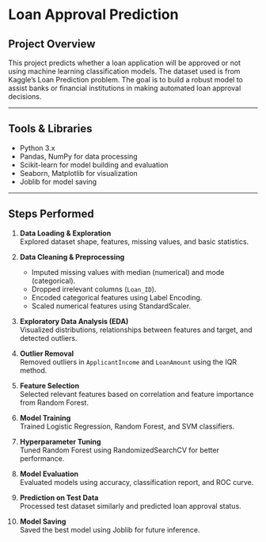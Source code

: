 # Loan Approval Prediction

## Project Overview
This project predicts whether a loan application will be approved or not using machine learning classification models. The dataset used is from Kaggle’s Loan Prediction problem. The goal is to build a robust model to assist banks or financial institutions in making automated loan approval decisions.

---

## Tools & Libraries
- Python 3.x
- Pandas, NumPy for data processing
- Scikit-learn for model building and evaluation
- Seaborn, Matplotlib for visualization
- Joblib for model saving

---

## Steps Performed

1. **Data Loading & Exploration**  
   Explored dataset shape, features, missing values, and basic statistics.

2. **Data Cleaning & Preprocessing**  
   - Imputed missing values with median (numerical) and mode (categorical).  
   - Dropped irrelevant columns (`Loan_ID`).  
   - Encoded categorical features using Label Encoding.  
   - Scaled numerical features using StandardScaler.

3. **Exploratory Data Analysis (EDA)**  
   Visualized distributions, relationships between features and target, and detected outliers.

4. **Outlier Removal**  
   Removed outliers in `ApplicantIncome` and `LoanAmount` using the IQR method.

5. **Feature Selection**  
   Selected relevant features based on correlation and feature importance from Random Forest.

6. **Model Training**  
   Trained Logistic Regression, Random Forest, and SVM classifiers.

7. **Hyperparameter Tuning**  
   Tuned Random Forest using RandomizedSearchCV for better performance.

8. **Model Evaluation**  
   Evaluated models using accuracy, classification report, and ROC curve.

9. **Prediction on Test Data**  
   Processed test dataset similarly and predicted loan approval status.

10. **Model Saving**  
    Saved the best model using Joblib for future inference.
